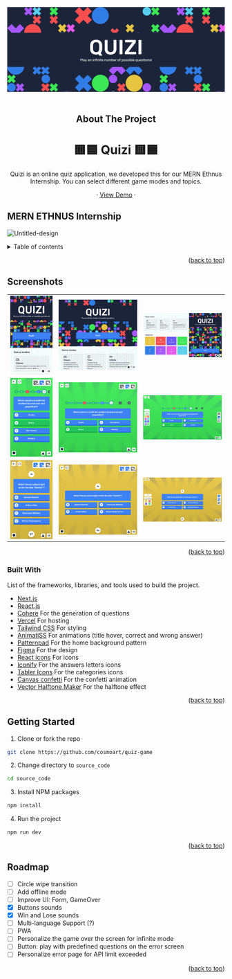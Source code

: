 <div id="top"></div>

<!-- PROJECT LOGO -->
<div align="center">
<a href="https://quizi.vercel.app"><img src="./readme/header.webp" /></a>
<br/>
<br />

  <!-- ABOUT THE PROJECT -->
## About The Project

  # 🟥🟦 Quizi 🟨🟩

Quizi is an online quiz application, we developed this for our MERN Ethnus Internship. You can select different game modes and topics.

  ·
  <a href="https://quizi.vercel.app">View Demo</a>
  ·
 
</div>

## MERN ETHNUS Internship
![Untitled-design](https://github.com/Shrey-Srivastava21/Quiz_MERN/assets/84815622/6271f073-ede1-44b0-91e7-9f538fc70265)

<!-- TABLE OF CONTENTS -->
<details>
<summary>Table of contents</summary>

- [About The Project](#about-the-project)
- [Screenshots](#screenshots)
- [Built With](#built-with)
- [Getting Started](#getting-started)
- [License](#license)
- [Roadmap](#roadmap)
- [Contact](#contact)
</details>

<p align="right">(<a href="#top">back to top</a>)</p>

<!-- SCREENSHOTS -->
## Screenshots

<table>
    <tr>
      <td>
          <img src="./readme/home_mobile.webp" width="100%" title="Home in Mobile"  />
      </td>
      <td>
          <img src="./readme/home_tablet.webp" width="100%" title="Home in Tablet"/>
      </td>
      <td>
          <img src="./readme/home_desktop.webp" width="100%" title="Home in Desktop"/>
      </td>
    </tr>
        <tr>
      <td>
          <img src="./readme/play_classic_mobile.webp" width="100%" title="Play, classic mode in Mobile"  />
      </td>
      <td>
          <img src="./readme/play_classic_tablet.webp" width="100%" title="Play, classic mode in Tablet"/>
      </td>
      <td>
          <img src="./readme/play_classic_desktop.webp" width="100%" title="Play, classic mode in Desktop"/>
      </td>
    </tr>
    <tr>
      <td>
          <img src="./readme/play_time_mobile.webp" width="100%" title="Play, time and infinity mode in Mobile"  />
      </td>
      <td>
          <img src="./readme/play_time_tablet.webp" width="100%" title="Play, time and infinity mode in Tablet"/>
      </td>
      <td>
          <img src="./readme/play_time_desktop.webp" width="100%" title="Play, time and infinity mode in Desktop"/>
      </td>
    </tr>
</table>

<p align="right">(<a href="#top">back to top</a>)</p>

### Built With

List of the frameworks, libraries, and tools used to build the project.

* [Next.js](https://nextjs.org/)
* [React.js](https://reactjs.org/)
* [Cohere](https://dashboard.cohere.ai/welcome/register) For the generation of questions
* [Vercel](https://vercel.com/) For hosting
* [Tailwind CSS](https://tailwindcss.com/) For styling
* [AnimatiSS](https://xsgames.co/animatiss/) For animations (title hover, correct and wrong answer)
* [Patternpad](https://patternpad.com/editor.html) For the home background pattern
* [Figma](https://www.figma.com/) For the design
* [React icons](https://react-icons.github.io/react-icons/) For icons
* [Iconify](https://iconify.design) For the answers letters icons
* [Tabler Icons](https://tablericons.com) For the categories icons
* [Canvas confetti](https://www.npmjs.com/package/canvas-confetti) For the confetti animation
* [Vector Halftone Maker](https://halftone.xoihazard.com) For the halftone effect

<p align="right">(<a href="#top">back to top</a>)</p>

<!-- GETTING STARTED -->
## Getting Started

1. Clone or fork the repo
```sh
git clone https://github.com/cosmoart/quiz-game
```
2. Change directory to `source_code`
```sh
cd source_code
```
3. Install NPM packages
```sh
npm install
```
4. Run the project
```sh
npm run dev
```

<p align="right">(<a href="#top">back to top</a>)</p>

<!-- ROADMAP -->
## Roadmap

- [ ] Circle wipe transition
- [ ] Add offline mode
- [ ] Improve UI: Form, GameOver
- [x] Buttons sounds
- [x] Win and Lose sounds
- [ ] Multi-language Support (?)
- [ ] PWA
- [ ] Personalize the game over the screen for infinite mode
- [ ] Button: play with predefined questions on the error screen
- [ ] Personalize error page for API limit exceeded

<p align="right">(<a href="#top">back to top</a>)</p>

